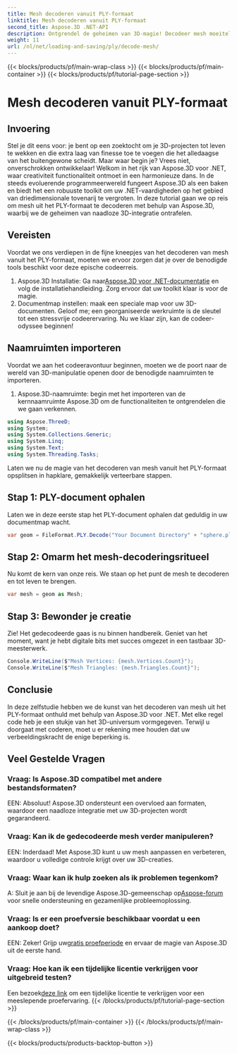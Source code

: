 ```yaml
---
title: Mesh decoderen vanuit PLY-formaat
linktitle: Mesh decoderen vanuit PLY-formaat
second_title: Aspose.3D .NET-API
description: Ontgrendel de geheimen van 3D-magie! Decodeer mesh moeiteloos vanuit PLY-formaat met Aspose.3D voor .NET. Til uw projecten naar nieuwe dimensies.
weight: 11
url: /nl/net/loading-and-saving/ply/decode-mesh/
---
```


{{< blocks/products/pf/main-wrap-class >}}
{{< blocks/products/pf/main-container >}}
{{< blocks/products/pf/tutorial-page-section >}}

# Mesh decoderen vanuit PLY-formaat

## Invoering
Stel je dit eens voor: je bent op een zoektocht om je 3D-projecten tot leven te wekken en die extra laag van finesse toe te voegen die het alledaagse van het buitengewone scheidt. Maar waar begin je? Vrees niet, onverschrokken ontwikkelaar! Welkom in het rijk van Aspose.3D voor .NET, waar creativiteit functionaliteit ontmoet in een harmonieuze dans.
In de steeds evoluerende programmeerwereld fungeert Aspose.3D als een baken en biedt het een robuuste toolkit om uw .NET-vaardigheden op het gebied van driedimensionale tovenarij te vergroten. In deze tutorial gaan we op reis om mesh uit het PLY-formaat te decoderen met behulp van Aspose.3D, waarbij we de geheimen van naadloze 3D-integratie ontrafelen.
## Vereisten
Voordat we ons verdiepen in de fijne kneepjes van het decoderen van mesh vanuit het PLY-formaat, moeten we ervoor zorgen dat je over de benodigde tools beschikt voor deze epische codeerreis.
1.  Aspose.3D Installatie: Ga naar[Aspose.3D voor .NET-documentatie](https://reference.aspose.com/3d/net/) en volg de installatiehandleiding. Zorg ervoor dat uw toolkit klaar is voor de magie.
2. Documentmap instellen: maak een speciale map voor uw 3D-documenten. Geloof me; een georganiseerde werkruimte is de sleutel tot een stressvrije codeerervaring.
Nu we klaar zijn, kan de codeer-odyssee beginnen!
## Naamruimten importeren
Voordat we aan het codeeravontuur beginnen, moeten we de poort naar de wereld van 3D-manipulatie openen door de benodigde naamruimten te importeren.
1. Aspose.3D-naamruimte: begin met het importeren van de kernnaamruimte Aspose.3D om de functionaliteiten te ontgrendelen die we gaan verkennen.
```csharp
using Aspose.ThreeD;
using System;
using System.Collections.Generic;
using System.Linq;
using System.Text;
using System.Threading.Tasks;
```
Laten we nu de magie van het decoderen van mesh vanuit het PLY-formaat opsplitsen in hapklare, gemakkelijk verteerbare stappen.
## Stap 1: PLY-document ophalen
Laten we in deze eerste stap het PLY-document ophalen dat geduldig in uw documentmap wacht.
```csharp
var geom = FileFormat.PLY.Decode("Your Document Directory" + "sphere.ply");
```
## Stap 2: Omarm het mesh-decoderingsritueel
Nu komt de kern van onze reis. We staan op het punt de mesh te decoderen en tot leven te brengen.
```csharp
var mesh = geom as Mesh;
```
## Stap 3: Bewonder je creatie
Zie! Het gedecodeerde gaas is nu binnen handbereik. Geniet van het moment, want je hebt digitale bits met succes omgezet in een tastbaar 3D-meesterwerk.
```csharp
Console.WriteLine($"Mesh Vertices: {mesh.Vertices.Count}");
Console.WriteLine($"Mesh Triangles: {mesh.Triangles.Count}");
```
## Conclusie
In deze zelfstudie hebben we de kunst van het decoderen van mesh uit het PLY-formaat onthuld met behulp van Aspose.3D voor .NET. Met elke regel code heb je een stukje van het 3D-universum vormgegeven. Terwijl u doorgaat met coderen, moet u er rekening mee houden dat uw verbeeldingskracht de enige beperking is.

## Veel Gestelde Vragen
### Vraag: Is Aspose.3D compatibel met andere bestandsformaten?
EEN: Absoluut! Aspose.3D ondersteunt een overvloed aan formaten, waardoor een naadloze integratie met uw 3D-projecten wordt gegarandeerd.
### Vraag: Kan ik de gedecodeerde mesh verder manipuleren?
EEN: Inderdaad! Met Aspose.3D kunt u uw mesh aanpassen en verbeteren, waardoor u volledige controle krijgt over uw 3D-creaties.
### Vraag: Waar kan ik hulp zoeken als ik problemen tegenkom?
 A: Sluit je aan bij de levendige Aspose.3D-gemeenschap op[Aspose-forum](https://forum.aspose.com/c/3d/18) voor snelle ondersteuning en gezamenlijke probleemoplossing.
### Vraag: Is er een proefversie beschikbaar voordat u een aankoop doet?
EEN: Zeker! Grijp uw[gratis proefperiode](https://releases.aspose.com/) en ervaar de magie van Aspose.3D uit de eerste hand.
### Vraag: Hoe kan ik een tijdelijke licentie verkrijgen voor uitgebreid testen?
 Een bezoek[deze link](https://purchase.aspose.com/temporary-license/) om een tijdelijke licentie te verkrijgen voor een meeslepende proefervaring.
{{< /blocks/products/pf/tutorial-page-section >}}

{{< /blocks/products/pf/main-container >}}
{{< /blocks/products/pf/main-wrap-class >}}

{{< blocks/products/products-backtop-button >}}
